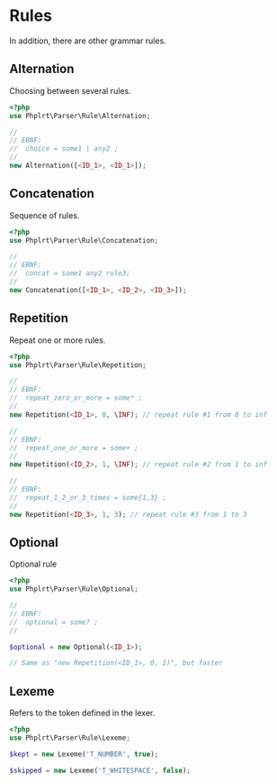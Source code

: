 # Rules

In addition, there are other grammar rules.

## Alternation 

Choosing between several rules.

```php
<?php
use Phplrt\Parser\Rule\Alternation;

//
// EBNF: 
//  choice = some1 | any2 ;
//
new Alternation([<ID_1>, <ID_1>]);
```

## Concatenation 

Sequence of rules.

```php
<?php
use Phplrt\Parser\Rule\Concatenation;

//
// EBNF: 
//  concat = some1 any2 rule3;
//
new Concatenation([<ID_1>, <ID_2>, <ID_3>]);
```

## Repetition

Repeat one or more rules.

```php
<?php
use Phplrt\Parser\Rule\Repetition;

//
// EBNF:
//  repeat_zero_or_more = some* ;
//
new Repetition(<ID_1>, 0, \INF); // repeat rule #1 from 0 to inf

//
// EBNF: 
//  repeat_one_or_more = some+ ;
//
new Repetition(<ID_2>, 1, \INF); // repeat rule #2 from 1 to inf

//
// EBNF: 
//  repeat_1_2_or_3_times = some{1,3} ;
//
new Repetition(<ID_3>, 1, 3); // repeat rule #3 from 1 to 3
```

## Optional

Optional rule

```php
<?php
use Phplrt\Parser\Rule\Optional;

//
// EBNF:
//  optional = some? ;
//

$optional = new Optional(<ID_1>);

// Same as "new Repetition(<ID_1>, 0, 1)", but faster
```

## Lexeme

Refers to the token defined in the lexer.

```php
<?php
use Phplrt\Parser\Rule\Lexeme;

$kept = new Lexeme('T_NUMBER', true);

$skipped = new Lexeme('T_WHITESPACE', false);
```
